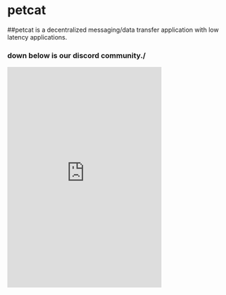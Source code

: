 # petcat
##petcat is a decentralized messaging/data transfer application with low latency applications.
### down below is our discord community.\/
<iframe src="https://discordapp.com/widget?id=867453299908018207&theme=dark" width="350" height="500" allowtransparency="true" frameborder="0" sandbox="allow-popups allow-popups-to-escape-sandbox allow-same-origin allow-scripts"></iframe>

